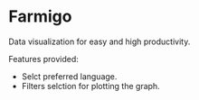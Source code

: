 # Farmigo
Data visualization for easy and high productivity.


Features provided: 
  * Selct preferred language.
  * Filters selction for plotting the graph.
